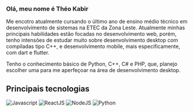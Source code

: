 ### Olá, meu nome é Théo Kabir

Me encotro atualmente cursando o último ano de ensino médio técnico em desenvolvimento de sistemas na ETEC da Zona Leste.
Atualmente minhas principais habilidades estão focadas no desenvolvimento web, porém, tenho intensões de estudar muito sobre desenvolvimento desktop com compiladas tipo C++, e desenvolvimento mobile, mais especificamente, com dart e flutter.

Tenho o conhecimento básico de Python, C++, C# e PHP, que, planejo escolher uma para me aperfeçoar na área de desenvolvimento desktop.

## Principais tecnologias
![Javascript](https://img.shields.io/badge/JavaScript-F7DF1E?style=for-the-badge&logo=javascript&logoColor=black) ![ReactJS](https://img.shields.io/badge/React-20232A?style=for-the-badge&logo=react&logoColor=61DAFB) ![NodeJS](https://img.shields.io/badge/node.js-6DA55F?style=for-the-badge&logo=node.js&logoColor=white) ![Python](https://img.shields.io/badge/Python-3776AB?style=for-the-badge&logo=python&logoColor=white)
